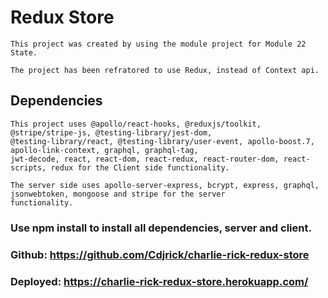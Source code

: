 # Redux Store

    This project was created by using the module project for Module 22 State.
 
    The project has been refratored to use Redux, instead of Context api.

## Dependencies

    This project uses @apollo/react-hooks, @reduxjs/toolkit, @stripe/stripe-js, @testing-library/jest-dom, 
    @testing-library/react, @testing-library/user-event, apollo-boost.7, apollo-link-context, graphql, graphql-tag, 
    jwt-decode, react, react-dom, react-redux, react-router-dom, react-scripts, redux for the Client side functionality.
    
    The server side uses apollo-server-express, bcrypt, express, graphql, jsonwebtoken, mongoose and stripe for the server 
    functionality.

### Use npm install to install all dependencies, server and client.

### Github: https://github.com/Cdjrick/charlie-rick-redux-store
### Deployed: https://charlie-rick-redux-store.herokuapp.com/
    
    

 

